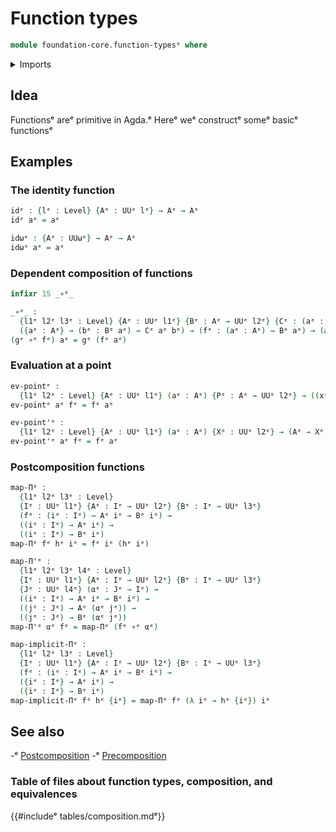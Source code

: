 # Function types

```agda
module foundation-core.function-typesᵉ where
```

<details><summary>Imports</summary>

```agda
open import foundation.universe-levelsᵉ
```

</details>

## Idea

Functionsᵉ areᵉ primitive in Agda.ᵉ Hereᵉ weᵉ constructᵉ someᵉ basicᵉ functionsᵉ

## Examples

### The identity function

```agda
idᵉ : {lᵉ : Level} {Aᵉ : UUᵉ lᵉ} → Aᵉ → Aᵉ
idᵉ aᵉ = aᵉ

idωᵉ : {Aᵉ : UUωᵉ} → Aᵉ → Aᵉ
idωᵉ aᵉ = aᵉ
```

### Dependent composition of functions

```agda
infixr 15 _∘ᵉ_

_∘ᵉ_ :
  {l1ᵉ l2ᵉ l3ᵉ : Level} {Aᵉ : UUᵉ l1ᵉ} {Bᵉ : Aᵉ → UUᵉ l2ᵉ} {Cᵉ : (aᵉ : Aᵉ) → Bᵉ aᵉ → UUᵉ l3ᵉ} →
  ({aᵉ : Aᵉ} → (bᵉ : Bᵉ aᵉ) → Cᵉ aᵉ bᵉ) → (fᵉ : (aᵉ : Aᵉ) → Bᵉ aᵉ) → (aᵉ : Aᵉ) → Cᵉ aᵉ (fᵉ aᵉ)
(gᵉ ∘ᵉ fᵉ) aᵉ = gᵉ (fᵉ aᵉ)
```

### Evaluation at a point

```agda
ev-pointᵉ :
  {l1ᵉ l2ᵉ : Level} {Aᵉ : UUᵉ l1ᵉ} (aᵉ : Aᵉ) {Pᵉ : Aᵉ → UUᵉ l2ᵉ} → ((xᵉ : Aᵉ) → Pᵉ xᵉ) → Pᵉ aᵉ
ev-pointᵉ aᵉ fᵉ = fᵉ aᵉ

ev-point'ᵉ :
  {l1ᵉ l2ᵉ : Level} {Aᵉ : UUᵉ l1ᵉ} (aᵉ : Aᵉ) {Xᵉ : UUᵉ l2ᵉ} → (Aᵉ → Xᵉ) → Xᵉ
ev-point'ᵉ aᵉ fᵉ = fᵉ aᵉ
```

### Postcomposition functions

```agda
map-Πᵉ :
  {l1ᵉ l2ᵉ l3ᵉ : Level}
  {Iᵉ : UUᵉ l1ᵉ} {Aᵉ : Iᵉ → UUᵉ l2ᵉ} {Bᵉ : Iᵉ → UUᵉ l3ᵉ}
  (fᵉ : (iᵉ : Iᵉ) → Aᵉ iᵉ → Bᵉ iᵉ) →
  ((iᵉ : Iᵉ) → Aᵉ iᵉ) →
  ((iᵉ : Iᵉ) → Bᵉ iᵉ)
map-Πᵉ fᵉ hᵉ iᵉ = fᵉ iᵉ (hᵉ iᵉ)

map-Π'ᵉ :
  {l1ᵉ l2ᵉ l3ᵉ l4ᵉ : Level}
  {Iᵉ : UUᵉ l1ᵉ} {Aᵉ : Iᵉ → UUᵉ l2ᵉ} {Bᵉ : Iᵉ → UUᵉ l3ᵉ}
  {Jᵉ : UUᵉ l4ᵉ} (αᵉ : Jᵉ → Iᵉ) →
  ((iᵉ : Iᵉ) → Aᵉ iᵉ → Bᵉ iᵉ) →
  ((jᵉ : Jᵉ) → Aᵉ (αᵉ jᵉ)) →
  ((jᵉ : Jᵉ) → Bᵉ (αᵉ jᵉ))
map-Π'ᵉ αᵉ fᵉ = map-Πᵉ (fᵉ ∘ᵉ αᵉ)

map-implicit-Πᵉ :
  {l1ᵉ l2ᵉ l3ᵉ : Level}
  {Iᵉ : UUᵉ l1ᵉ} {Aᵉ : Iᵉ → UUᵉ l2ᵉ} {Bᵉ : Iᵉ → UUᵉ l3ᵉ}
  (fᵉ : (iᵉ : Iᵉ) → Aᵉ iᵉ → Bᵉ iᵉ) →
  ({iᵉ : Iᵉ} → Aᵉ iᵉ) →
  ({iᵉ : Iᵉ} → Bᵉ iᵉ)
map-implicit-Πᵉ fᵉ hᵉ {iᵉ} = map-Πᵉ fᵉ (λ iᵉ → hᵉ {iᵉ}) iᵉ
```

## See also

-ᵉ [Postcomposition](foundation.postcomposition-functions.mdᵉ)
-ᵉ [Precomposition](foundation.precomposition-functions.mdᵉ)

### Table of files about function types, composition, and equivalences

{{#includeᵉ tables/composition.mdᵉ}}